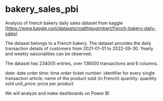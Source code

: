 # bakery_sales_pbi
Analysis of french bakery daily sales dataset from kaggle [https://www.kaggle.com/datasets/matthieugimbert/french-bakery-daily-sales]

The dataset belongs to a French bakery. The dataset provides the daily transaction details of customers from 2021-01-01 to 2022-09-30.
Yearly and weekly saisonalities can be observed.

The dataset has 234005 entries, over 136000 transactions and 6 columns.

date: date order
time: time order
ticket number: identifier for every single transaction
article: name of the product sold (in French)
quantity: quantity sold
unit_price: price per product

We will analyze and make dashboards on Power BI
